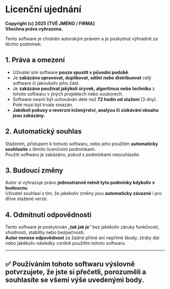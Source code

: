 # Licenční ujednání

**Copyright (c) 2025 [TVÉ JMÉNO / FIRMA]**  
**Všechna práva vyhrazena.**

Tento software je chráněn autorským právem a je poskytnut výhradně za těchto podmínek:

## 1. Práva a omezení

- Uživatel smí software **pouze spustit v původní podobě**.
- Je **zakázáno upravovat, duplikovat, sdílet nebo distribuovat** celý software či jakoukoliv jeho část.
- Je **zakázáno používat jakýkoli úryvek, algoritmus nebo techniku** z tohoto softwaru v jiných projektech nebo souborech.
- Software nesmí být uchováván déle než **72 hodin od stažení** (3 dny). Poté musí být trvale smazán.
- **Jakékoli pokusy o reverzní inženýrství, analýzu či získávání obsahu jsou zakázány.**

## 2. Automatický souhlas

Stažením, přístupem k tomuto softwaru, nebo jeho použitím **automaticky souhlasíte** s těmito licenčními podmínkami.  
Použití softwaru je zakázáno, pokud s podmínkami nesouhlasíte.

## 3. Budoucí změny

Autor si vyhrazuje právo **jednostranně měnit tyto podmínky kdykoliv v budoucnu**.  
Uživatel souhlasí s tím, že jakékoliv změny jsou **automaticky závazné** i pro dříve stažené verze.

## 4. Odmítnutí odpovědnosti

Tento software je poskytován „**tak jak je**“ bez jakékoliv záruky funkčnosti, vhodnosti, stability nebo bezpečnosti.  
**Autor nenese odpovědnost** za žádné přímé ani nepřímé škody, ztráty dat nebo jakékoliv následky vzniklé použitím tohoto softwaru.

---

## ✅ Používáním tohoto softwaru **výslovně potvrzujete**, že jste si přečetli, porozuměli a souhlasíte se všemi výše uvedenými body.
